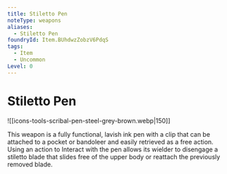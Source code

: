 ```yaml
---
title: Stiletto Pen
noteType: weapons
aliases:
  - Stiletto Pen
foundryId: Item.BUhdwzZobzV6PdqS
tags:
  - Item
  - Uncommon
Level: 0
---
```


# Stiletto Pen
![[icons-tools-scribal-pen-steel-grey-brown.webp|150]]

This weapon is a fully functional, lavish ink pen with a clip that can be attached to a pocket or bandoleer and easily retrieved as a free action. Using an action to Interact with the pen allows its wielder to disengage a stiletto blade that slides free of the upper body or reattach the previously removed blade.
